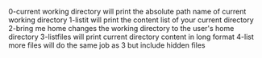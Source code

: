 0-current working directory will print the absolute path name of current working directory
1-listit will print the content list of your current directory
2-bring me home changes the working directory to the user's home directory
3-listfiles will print current directory content in long format
4-list more files will do the same job as 3 but include hidden files 
